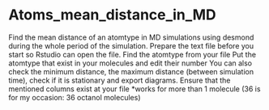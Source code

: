 # Atoms_mean_distance_in_MD
Find the mean distance of an atomtype in MD simulations using desmond during the whole period of the simulation.
Prepare the text file before you start so Rstudio can open the file.
Find the atomtype from your file
Put the atomtype that exist in your molecules and edit their number
You can also check the minimum distance, the maximum distance (between simulation time), check if it is stationary and export diagrams.
Ensure that the mentioned columns exist at your file 
*works for more than 1 molecule (36 is for my occasion: 36 octanol molecules)
